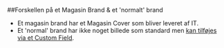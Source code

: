 ##Forskellen på et Magasin Brand & et 'normalt' brand

+ Et magasin brand har et Magasin Cover som bliver leveret af IT.
+ Et 'normal' brand har ikke noget billede som standard men [kan tilføjes via et Custom Field](../custom-cover-image/da-magasin-cover-billede.md).